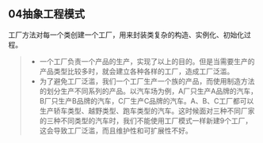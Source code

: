 ﻿## 04抽象工程模式

工厂方法对每一个类创建一个工厂，用来封装类复杂的构造、实例化、初始化过程。
> - 一个工厂负责一个产品的生产，实现了以上的目的。但是当需要生产的产品类型比较多时，就会建立各种各样的工厂，造成工厂泛滥。
> - 为了避免工厂泛滥，我们一个工厂生产一个族的产品，而使用制造方法的划分生产不同系列的产品。以汽车场为例，A厂只生产A品牌的汽车，B厂只生产B品牌的汽车，C厂生产C品牌的汽车。A、B、C工厂都可以生产轿车类型、越野类型、跑车类型的汽车。这时候面对三种不同厂家的三种不同类型的汽车时，我们不能使用工厂模式一样新建9个工厂，这会导致工厂泛滥，而且维护性和可扩展性不好。